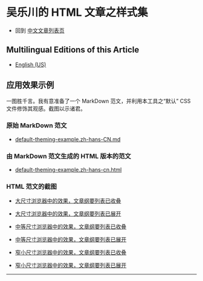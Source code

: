 <link rel="stylesheet" href="../../../dist/css/wulechuan-styles-for-html-via-markdown--vscode.default.min.css">

# 吴乐川的 HTML 文章之样式集

- 回到 [中文文章列表页](../../../ReadMe.zh-hans-CN.md)


## Multilingual Editions of this Article

- [English (US)](../en-US/application-examples.md)




## 应用效果示例

一图胜千言。我有意准备了一个 MarkDown 范文，并利用本工具之“默认” CSS 文件修饰其观感。截图以示诸君。

### 原始 MarkDown 范文

- [default-theming-example.zh-hans-CN.md](../../examples/source-markdown-files/default-theming-example.zh-hans-CN.md)

### 由 MarkDown 范文生成的 HTML 版本的范文

- [default-theming-example.zh-hans-cn.html](../../examples/rendered/html/default-theming-example.zh-hans-cn.html)


### HTML 范文的截图

- [大尺寸浏览器中的效果，文章纲要列表已收叠](../../examples/rendered/snapshots/zh-Hans-CN-1-大尺寸浏览器中的效果-文章纲要列表已收叠.png)

- [大尺寸浏览器中的效果，文章纲要列表已展开](../../examples/rendered/snapshots/zh-Hans-CN-1-大尺寸浏览器中的效果-文章纲要列表已展开.png)

- [中等尺寸浏览器中的效果，文章纲要列表已收叠](../../examples/rendered/snapshots/zh-Hans-CN-2-中等尺寸浏览器中的效果-文章纲要列表已收叠.png)

- [中等尺寸浏览器中的效果，文章纲要列表已展开](../../examples/rendered/snapshots/zh-Hans-CN-2-中等尺寸浏览器中的效果-文章纲要列表已展开.png)

- [窄小尺寸浏览器中的效果，文章纲要列表已收叠](../../examples/rendered/snapshots/zh-Hans-CN-3-窄小尺寸浏览器中的效果-文章纲要列表已收叠.png)

- [窄小尺寸浏览器中的效果，文章纲要列表已展开](../../examples/rendered/snapshots/zh-Hans-CN-3-窄小尺寸浏览器中的效果-文章纲要列表已展开.png)


---



